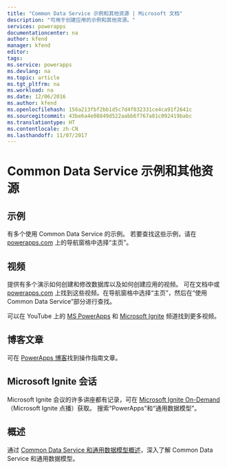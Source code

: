 ```yaml
---
title: "Common Data Service 示例和其他资源 | Microsoft 文档"
description: "可用于创建应用的示例和其他资源。"
services: powerapps
documentationcenter: na
author: kfend
manager: kfend
editor: 
tags: 
ms.service: powerapps
ms.devlang: na
ms.topic: article
ms.tgt_pltfrm: na
ms.workload: na
ms.date: 12/06/2016
ms.author: kfend
ms.openlocfilehash: 156a213fbf2bb1d5c7d4f032331ce4ca91f2641c
ms.sourcegitcommit: 43be6a4e08849d522aabb6f767a81c092419babc
ms.translationtype: HT
ms.contentlocale: zh-CN
ms.lasthandoff: 11/07/2017
---
```

# <a name="samples-and-other-resources--for-the-common-data-service"></a>Common Data Service 示例和其他资源
## <a name="samples"></a>示例
有多个使用 Common Data Service 的示例。 若要查找这些示例，请在 [powerapps.com](https://web.powerapps.com) 上的导航窗格中选择“主页”。

## <a name="videos"></a>视频
提供有多个演示如何创建和修改数据库以及如何创建应用的视频。 可在文档中或 [powerapps.com](https://web.powerapps.com) 上找到这些视频。在导航窗格中选择“主页”，然后在“使用 Common Data Service”部分进行查找。

可以在 YouTube 上的 [MS PowerApps](https://www.youtube.com/channel/UCGfWR2ekfRFckLjev6eQYLg) 和 [Microsoft Ignite](https://www.youtube.com/channel/UCrhJmfAGQ5K81XQ8_od1iTg) 频道找到更多视频。

## <a name="blog-posts"></a>博客文章
可在 [PowerApps 博客](https://powerapps.microsoft.com/blog/)找到操作指南文章。

## <a name="microsoft-ignite-sessions"></a>Microsoft Ignite 会话
Microsoft Ignite 会议的许多讲座都有记录，可在 [Microsoft Ignite On-Demand](https://myignite.microsoft.com/videos) （Microsoft Ignite 点播）获取。 搜索“PowerApps”和“通用数据模型”。

## <a name="overview"></a>概述
通过 [Common Data Service 和通用数据模型概述](https://docs.microsoft.com/en-us/common-data-service/entity-reference/security-model)，深入了解 Common Data Service 和通用数据模型。

